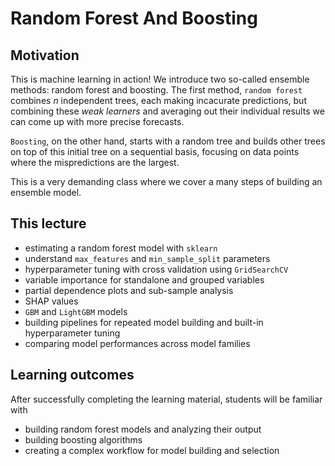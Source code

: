 # Random Forest And Boosting

## Motivation

This is machine learning in action! We introduce two so-called ensemble methods: random forest and boosting. The first method, `random forest` combines $n$ independent trees, each making incacurate predictions, but combining these *weak learners* and averaging out their individual results we can come up with more precise forecasts.

`Boosting`, on the other hand, starts with a random tree and builds other trees on top of this initial tree on a sequential basis, focusing on data points where the mispredictions are the largest. 

This is a very demanding class where we cover a many steps of building an ensemble model. 

## This lecture

- estimating a random forest model with `sklearn`
- understand `max_features` and `min_sample_split` parameters
- hyperparameter tuning with cross validation using `GridSearchCV`
- variable importance for standalone and grouped variables
- partial dependence plots and sub-sample analysis
- SHAP values
- `GBM` and `LightGBM` models
- building pipelines for repeated model building and built-in hyperparameter tuning
- comparing model performances across model families

## Learning outcomes

After successfully completing the learning material, students will be familiar with

- building random forest models and analyzing their output
- building boosting algorithms
- creating a complex workflow for model building and selection